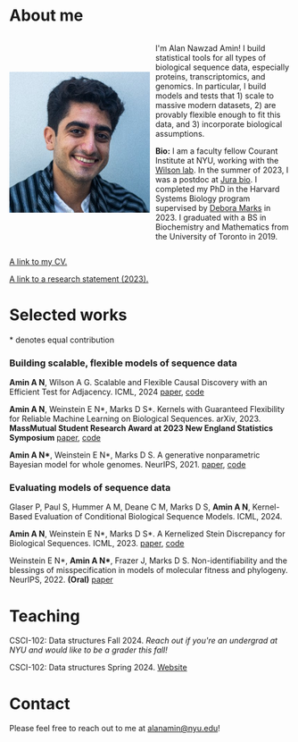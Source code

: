 # About me

<div style="display: flex; flex-wrap: wrap; align-items: center;">
  <img src="/assets/zUg6W86__400x400.jpg" alt="Alan Nawzad Amin" align="left" width="287" style="max-width: 50%; height: auto; margin-right: 10px; display: block;">

  <div style="flex: 1; min-width: 200px;">
    <p>I'm Alan Nawzad Amin!
    I build statistical tools for all types of biological sequence data, especially proteins, transcriptomics, and genomics.
    In particular, I build models and tests that 1) scale to massive modern datasets, 2) are provably flexible enough to fit this data, and 3) incorporate biological assumptions.</p>
    <p><strong>Bio:</strong> I am a faculty fellow Courant Institute at NYU, working with the <a href="https://cims.nyu.edu/~andrewgw/">Wilson lab</a>.
    In the summer of 2023, I was a postdoc at <a href="https://www.jura.bio">Jura bio</a>.
    I completed my PhD in the Harvard Systems Biology program supervised by <a href="https://www.deboramarkslab.com/">Debora Marks</a> in 2023.
    I graduated with a BS in Biochemistry and Mathematics from the University of Toronto in 2019.</p>
  </div>
</div>


[A link to my CV.](https://github.com/AlanNawzadAmin/alannawzadamin.github.io/blob/main/assets/Alan_Amin_CV.pdf?raw=true)

[A link to a research statement (2023).](https://github.com/AlanNawzadAmin/alannawzadamin.github.io/blob/main/assets/Research_statement.pdf?raw=true)

# Selected works
\* denotes equal contribution

### Building scalable, flexible models of sequence data

**Amin A N**, Wilson A G. Scalable and Flexible Causal Discovery with an Efficient Test for Adjacency. ICML, 2024 [paper](https://arxiv.org/abs/2406.09177), [code](https://github.com/AlanNawzadAmin/DAT-graph)

**Amin A N**, Weinstein E N\*, Marks D S\*. Kernels with Guaranteed Flexibility for Reliable Machine Learning on Biological Sequences. arXiv, 2023. **MassMutual Student Research Award at 2023 New England Statistics Symposium** [paper](https://arxiv.org/abs/2304.03775), [code](https://github.com/AlanNawzadAmin/Kernels-with-guarantees)

**Amin A N\***, Weinstein E N\*, Marks D S. A generative nonparametric Bayesian model for whole genomes. NeurIPS, 2021. [paper](https://proceedings.neurips.cc/paper/2021/hash/e9dcb63ca828d0e00cd05b445099ed2e-Abstract.html), [code](https://github.com/debbiemarkslab/BEAR)

### Evaluating models of sequence data

Glaser P, Paul S, Hummer A M, Deane C M, Marks D S, **Amin A N**, Kernel-Based Evaluation of Conditional Biological Sequence Models. ICML, 2024.

**Amin A N**, Weinstein E N\*, Marks D S\*. A Kernelized Stein Discrepancy for Biological Sequences. ICML, 2023. [paper](https://proceedings.mlr.press/v202/amin23a.html), [code](https://github.com/AlanNawzadAmin/KSD-B/)

Weinstein E N\*, **Amin A N\***, Frazer J, Marks D S. Non-identifiability and the blessings of misspecification in models of molecular fitness and phylogeny. NeurIPS, 2022. **(Oral)** [paper](https://proceedings.neurips.cc/paper_files/paper/2022/file/247e592848391fe01f153f179c595090-Paper-Conference.pdf)

# Teaching

CSCI-102: Data structures Fall 2024. *Reach out if you're an undergrad at NYU and would like to be a grader this fall!*

CSCI-102: Data structures Spring 2024. [Website](https://github.com/AlanNawzadAmin/CSCI-UA-201-011-Spring-2024)

# Contact
Please feel free to reach out to me at alanamin@nyu.edu!


